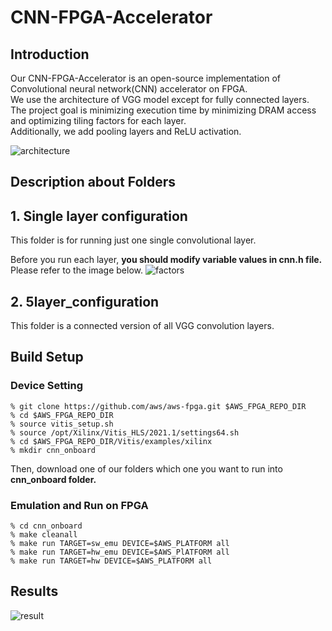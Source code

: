 # CNN-FPGA-Accelerator

Introduction
---------------------------------------
Our CNN-FPGA-Accelerator is an open-source implementation of Convolutional neural network(CNN) accelerator on FPGA.   
We use the architecture of VGG model except for fully connected layers.   
The project goal is minimizing execution time by minimizing DRAM access and optimizing tiling factors for each layer.   
Additionally, we add pooling layers and ReLU activation.


![architecture](https://user-images.githubusercontent.com/31407544/147211496-c22d235e-55a1-45c1-b15d-cd455ddbe9f8.jpg)


Description about Folders
---------------------------------------
## 1. Single layer configuration
This folder is for running just one single convolutional layer. 

Before you run each layer, **you should modify variable values in cnn.h file.**   
Please refer to the image below.
 ![factors](https://user-images.githubusercontent.com/31407544/147213681-247cdef7-7372-4c20-9828-a12ae3d00c4d.jpg)


## 2. 5layer_configuration
This folder is a connected version of all VGG convolution layers.



Build Setup
---------------------------------------
### Device Setting

```
% git clone https://github.com/aws/aws-fpga.git $AWS_FPGA_REPO_DIR
% cd $AWS_FPGA_REPO_DIR
% source vitis_setup.sh
% source /opt/Xilinx/Vitis_HLS/2021.1/settings64.sh
% cd $AWS_FPGA_REPO_DIR/Vitis/examples/xilinx
% mkdir cnn_onboard
```

Then, download one of our folders which one you want to run into **cnn_onboard folder.**   


### Emulation and Run on FPGA
```
% cd cnn_onboard
% make cleanall
% make run TARGET=sw_emu DEVICE=$AWS_PLATFORM all
% make run TARGET=hw_emu DEVICE=$AWS_PlATFORM all
% make run TARGET=hw DEVICE=$AWS_PLATFORM all
```

Results
---------------------------------------

![result](https://user-images.githubusercontent.com/31407544/147215283-55ffffaa-3388-41ef-819f-5ac907961913.jpg)
